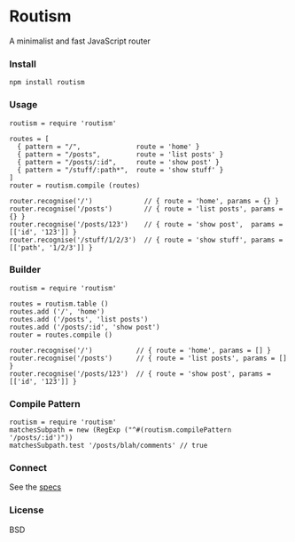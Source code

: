 # Routism

A minimalist and fast JavaScript router

### Install

    npm install routism

### Usage

```PogoScript
routism = require 'routism'

routes = [
  { pattern = "/",              route = 'home' }
  { pattern = "/posts",         route = 'list posts' }
  { pattern = "/posts/:id",     route = 'show post' }
  { pattern = "/stuff/:path*",  route = 'show stuff' }
]
router = routism.compile (routes)

router.recognise('/')             // { route = 'home', params = {} }
router.recognise('/posts')        // { route = 'list posts', params = {} }
router.recognise('/posts/123')    // { route = 'show post',  params = [['id', '123']] }
router.recognise('/stuff/1/2/3')  // { route = 'show stuff', params = [['path', '1/2/3']] }
```

### Builder

```PogoScript
routism = require 'routism'

routes = routism.table ()
routes.add ('/', 'home')
routes.add ('/posts', 'list posts')
routes.add ('/posts/:id', 'show post')
router = routes.compile ()

router.recognise('/')           // { route = 'home', params = [] }
router.recognise('/posts')      // { route = 'list posts', params = [] }
router.recognise('/posts/123')  // { route = 'show post', params = [['id', '123']] }
```

### Compile Pattern

```PogoScript
routism = require 'routism'
matchesSubpath = new (RegExp ("^#(routism.compilePattern '/posts/:id')"))
matchesSubpath.test '/posts/blah/comments' // true
```

### Connect

See the [specs](./spec/connect_spec.pogo)

### License

BSD
